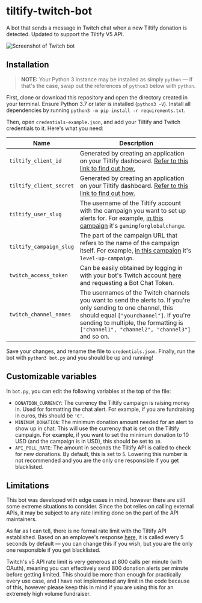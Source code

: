 # tiltify-twitch-bot
A bot that sends a message in Twitch chat when a new Tiltify donation is detected. Updated to support the Tiltify V5 API.

![Screenshot of Twitch bot](https://i.imgur.com/Y4VWpZ2.png)

## Installation
> **NOTE:** Your Python 3 instance may be installed as simply `python` — if that's the case, swap out the references of `python3` below with `python`.

First, clone or download this repository and open the directory created in your terminal. Ensure Python 3.7 or later is installed (`python3 -V`). Install all dependencies by running `python3 -m pip install -r requirements.txt`.

Then, open `credentials-example.json`, and add your Tiltify and Twitch credentials to it. Here's what you need:

| Name | Description |
| --- | --- |
| `tiltify_client_id` | Generated by creating an application on your Tiltify dashboard. [Refer to this link to find out how.](https://developers.tiltify.com/docs/getting-started/create-an-application) |
| `tiltify_client_secret` | Generated by creating an application on your Tiltify dashboard. [Refer to this link to find out how.](https://developers.tiltify.com/docs/getting-started/create-an-application) |
| `tiltify_user_slug` | The username of the Tiltify account with the campaign you want to set up alerts for. For example, [in this campaign](https://tiltify.com/@gamingforglobalchange/level-up-campaign) it's `gamingforglobalchange`. |
| `tiltify_campaign_slug` | The part of the campaign URL that refers to the name of the campaign itself. For example, [in this campaign](https://tiltify.com/@gamingforglobalchange/level-up-campaign) it's `level-up-campaign`. |
| `twitch_access_token` | Can be easily obtained by logging in with your bot's Twitch account [here](https://twitchtokengenerator.com/) and requesting a Bot Chat Token. |
| `twitch_channel_names` | The usernames of the Twitch channels you want to send the alerts to. If you're only sending to one channel, this should equal `["yourchannel"]`. If you're sending to multiple, the formatting is `["channel1", "channel2", "channel3"]` and so on.|

Save your changes, and rename the file to `credentials.json`. Finally, run the bot with `python3 bot.py` and you should be up and running!

## Customizable variables
In `bot.py`, you can edit the following variables at the top of the file:

- `DONATION_CURRENCY`: The currency the Tiltify campaign is raising money in. Used for formatting the chat alert. For example, if you are fundraising in euros, this should be `'€'`.
- `MININUM_DONATION`: The minimum donation amount needed for an alert to show up in chat. This will use the currency that is set on the Tiltify campaign. For example, if you want to set the minimum donation to 10 USD (and the campaign is in USD), this should be set to `10`.
- `API_POLL_RATE`: The amount in seconds the Tiltify API is called to check for new donations. By default, this is set to `5`. Lowering this number is not recommended and you are the only one responsible if you get blacklisted.

## Limitations
This bot was developed with edge cases in mind, however there are still some extreme situations to consider. Since the bot relies on calling external APIs, it may be subject to any rate limiting done on the part of the API maintainers. 

As far as I can tell, there is no formal rate limit with the Tiltify API established. Based on an employee's response [here,](https://github.com/Tiltify/api/issues/9) it is called every 5 seconds by default — you can change this if you wish, but you are the only one responsible if you get blacklisted. 

Twitch's v5 API rate limit is very generous at 800 calls per minute (with OAuth), meaning you can effectively send 800 donation alerts per minute before getting limited. This should be more than enough for practically every use case, and I have not implemented any limit in the code because of this, however please keep this in mind if you are using this for an extremely high volume fundraiser.
